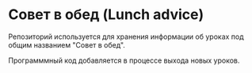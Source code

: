 # Совет в обед (Lunch advice)

Репозиторий используется для хранения информации об уроках под
общим названием "Совет в обед".

Программмный код добавляется в процессе выхода новых уроков.